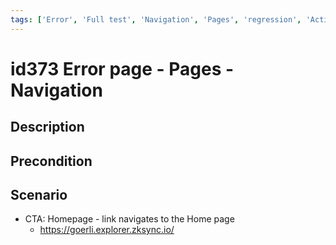 ```yaml
---
tags: ['Error', 'Full test', 'Navigation', 'Pages', 'regression', 'Active']
---
```


# id373 Error page - Pages - Navigation

## Description


## Precondition


## Scenario
- CTA: Homepage - link navigates to the Home page
    - https://goerli.explorer.zksync.io/
